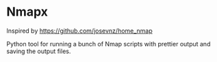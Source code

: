 # Nmapx

Inspired by https://github.com/josevnz/home_nmap

Python tool for running a bunch of Nmap scripts with prettier output and saving the output files.
